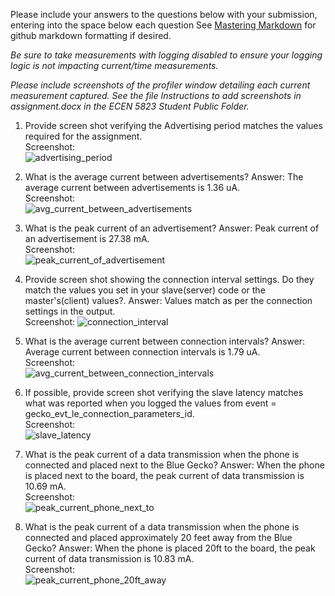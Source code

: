 Please include your answers to the questions below with your submission, entering into the space below each question
See [Mastering Markdown](https://guides.github.com/features/mastering-markdown/) for github markdown formatting if desired.

*Be sure to take measurements with logging disabled to ensure your logging logic is not impacting current/time measurements.*

*Please include screenshots of the profiler window detailing each current measurement captured.  See the file Instructions to add screenshots in assignment.docx in the ECEN 5823 Student Public Folder.*

1. Provide screen shot verifying the Advertising period matches the values required for the assignment.
   <br>Screenshot:  
   ![advertising_period](https://github.com/CU-ECEN-5823/ecen5823-assignment5-PradyumnaGudluru/blob/master/Screenshots/advertising_period.png)  

2. What is the average current between advertisements?
   Answer: The average current between advertisements is 1.36 uA.
   <br>Screenshot:  
   ![avg_current_between_advertisements](https://github.com/CU-ECEN-5823/ecen5823-assignment5-PradyumnaGudluru/blob/master/Screenshots/avg_current_between_advertisements.png)  

3. What is the peak current of an advertisement? 
   Answer: Peak current of an advertisement is 27.38 mA.
   <br>Screenshot:  
   ![peak_current_of_advertisement](https://github.com/CU-ECEN-5823/ecen5823-assignment5-PradyumnaGudluru/blob/master/Screenshots/peak_current_of_advertisement.png)  

4. Provide screen shot showing the connection interval settings. Do they match the values you set in your slave(server) code or the master's(client) values?.
   Answer: Values match as per the connection settings in the output.
   <br>Screenshot: 
   ![connection_interval](https://github.com/CU-ECEN-5823/ecen5823-assignment5-PradyumnaGudluru/blob/master/Screenshots/connection_interval.png)  

5. What is the average current between connection intervals?
   Answer: Average current between connection intervals is 1.79 uA.
   <br>Screenshot:  
   ![avg_current_between_connection_intervals](https://github.com/CU-ECEN-5823/ecen5823-assignment5-PradyumnaGudluru/blob/master/Screenshots/avg_current_between_connection_intervals.png)  

6. If possible, provide screen shot verifying the slave latency matches what was reported when you logged the values from event = gecko_evt_le_connection_parameters_id. 
   <br>Screenshot:  
   ![slave_latency](https://github.com/CU-ECEN-5823/ecen5823-assignment5-PradyumnaGudluru/blob/master/Screenshots/slave_latency.png)  

7. What is the peak current of a data transmission when the phone is connected and placed next to the Blue Gecko? 
   Answer: When the phone is placed next to the board, the peak current of data transmission is 10.69 mA.
   <br>Screenshot:  
   ![peak_current_phone_next_to](https://github.com/CU-ECEN-5823/ecen5823-assignment5-PradyumnaGudluru/blob/master/Screenshots/peak_current_phone_next_to.png)  
   
8. What is the peak current of a data transmission when the phone is connected and placed approximately 20 feet away from the Blue Gecko? 
   Answer: When the phone is placed 20ft to the board, the peak current of data transmission is 10.83 mA.
   <br>Screenshot:  
   ![peak_current_phone_20ft_away](https://github.com/CU-ECEN-5823/ecen5823-assignment5-PradyumnaGudluru/blob/master/Screenshots/peak_current_phone_20ft_away.png)  
   